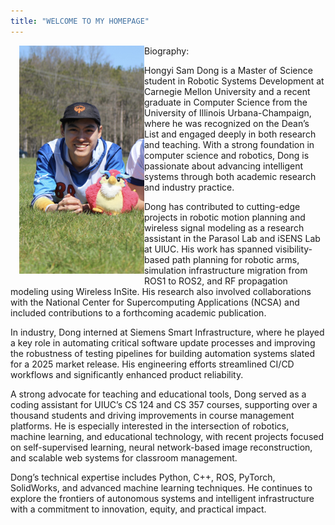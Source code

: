```yaml
---
title: "WELCOME TO MY HOMEPAGE"
---
```

<img src="../assets/profile_picture.jpg" alt="profile picture" style="float: left; margin: 0 0 1em 1em; width: 200px;">
Biography:

Hongyi Sam Dong is a Master of Science student in Robotic Systems Development at Carnegie Mellon University and a recent graduate in Computer Science from the University of Illinois Urbana-Champaign, where he was recognized on the Dean’s List and engaged deeply in both research and teaching. With a strong foundation in computer science and robotics, Dong is passionate about advancing intelligent systems through both academic research and industry practice.

Dong has contributed to cutting-edge projects in robotic motion planning and wireless signal modeling as a research assistant in the Parasol Lab and iSENS Lab at UIUC. His work has spanned visibility-based path planning for robotic arms, simulation infrastructure migration from ROS1 to ROS2, and RF propagation modeling using Wireless InSite. His research also involved collaborations with the National Center for Supercomputing Applications (NCSA) and included contributions to a forthcoming academic publication.

In industry, Dong interned at Siemens Smart Infrastructure, where he played a key role in automating critical software update processes and improving the robustness of testing pipelines for building automation systems slated for a 2025 market release. His engineering efforts streamlined CI/CD workflows and significantly enhanced product reliability.

A strong advocate for teaching and educational tools, Dong served as a coding assistant for UIUC’s CS 124 and CS 357 courses, supporting over a thousand students and driving improvements in course management platforms. He is especially interested in the intersection of robotics, machine learning, and educational technology, with recent projects focused on self-supervised learning, neural network-based image reconstruction, and scalable web systems for classroom management.

Dong’s technical expertise includes Python, C++, ROS, PyTorch, SolidWorks, and advanced machine learning techniques. He continues to explore the frontiers of autonomous systems and intelligent infrastructure with a commitment to innovation, equity, and practical impact.
